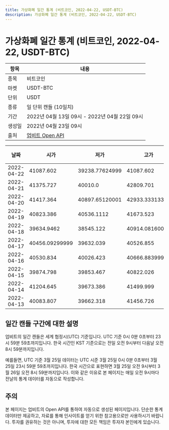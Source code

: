 ```yaml
---
title: 가상화폐 일간 통계 (비트코인, 2022-04-22, USDT-BTC)
description: 가상화폐 일간 통계 (비트코인, 2022-04-22, USDT-BTC)
---
```



가상화폐 일간 통계 (비트코인, 2022-04-22, USDT-BTC)
===

|항목|내용|
|--|--|
|종목|비트코인|
|마켓|USDT-BTC|
|단위|USDT|
|종류|일 단위 캔들 (10일치)|
|기간|2022년 04월 13일 09시 - 2022년 04월 22일 09시|
|생성일|2022년 04월 23일 09시|
|출처|[업비트 Open API](https://docs.upbit.com)|


|날짜|시가|저가|고가|종가|비고|
|--|--|--|--|--|--|
|2022-04-22|41087.602|39238.77624999|41087.602|39675.271|    |
|2022-04-21|41375.727|40010.0|42809.701|40472.79140723|    |
|2022-04-20|41417.364|40897.65120001|42933.33313334|41388.33|    |
|2022-04-19|40823.386|40536.1112|41673.523|41417.364|    |
|2022-04-18|39634.9462|38545.122|40914.08160001|40745.221|    |
|2022-04-17|40456.09299999|39632.039|40526.855|39662.9616|    |
|2022-04-16|40530.834|40026.423|40666.88399989|40456.09299999|    |
|2022-04-15|39874.798|39853.467|40822.026|40542.952|    |
|2022-04-14|41204.645|39673.386|41499.999|39875.789|    |
|2022-04-13|40083.807|39662.318|41456.726|41204.645|    |


일간 캔들 구간에 대한 설명
---


업비트의 일간 캔들은 세계 협정시(UTC) 기준입니다. 
UTC 기준 0시 0분 0초부터 23시 59분 59초까지입니다. 
한국 시간인 KST 기준으로는 전일 오전 9시부터 다음날 오전 8시 59분까지입니다. 


예를들면, UTC 기준 3월 25일 데이터는 UTC 시준 3월 25일 0시 0분 0초부터 3월 25일 23시 59분 59초까지입니다. 
한국 시간으로 표현하면 3월 25일 오전 9시부터 3월 26일 오전 8시 59분까지입니다. 
이와 같은 이유로 본 페이지는 매일 오전 9시마다 전날의 통계 데이터를 자동으로 작성합니다. 


주의
---


본 페이지는 업비트의 Open API를 통하여 자동으로 생성된 페이지입니다. 
단순한 통계 데이터만 제공하고, 자료를 통해 인사이트를 얻기 위한 참고용으로만 사용하시기 바랍니다. 
투자를 권유하는 것은 아니며, 투자에 대한 모든 책임은 투자자 본인에게 있습니다. 

